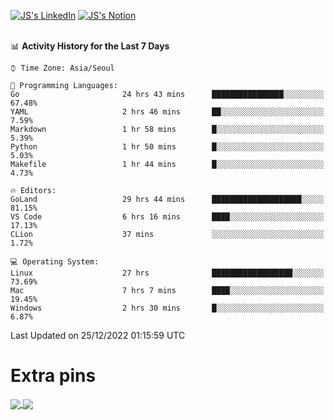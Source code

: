 
[![JS's LinkedIn](https://img.shields.io/badge/LinkedIn-blue?style=for-the-badge&logo=linkedin)](https://www.linkedin.com/in/jaeseung-lee-5a2a32139/) 
[![JS's Notion](https://img.shields.io/badge/Notion-black?style=for-the-badge&logo=notion)](https://bit.ly/ljswiki1) <br><br>
<!-- ![JS's GitHub stats](https://github-readme-stats-lemon-five.vercel.app/api?username=tkxkd0159&hide=contribs,prs,stars,issues&show_icons=true&theme=react&include_all_commits=true)   -->
<!-- ![Top Langs](https://github-readme-stats-lemon-five.vercel.app/api/top-langs/?username=tkxkd0159&layout=compact&hide=jupyter%20notebook,scss,html,css&langs_count=10)  -->


<!--START_SECTION:waka-->
📊 **Activity History for the Last 7 Days** 

```text
⌚︎ Time Zone: Asia/Seoul

💬 Programming Languages: 
Go                       24 hrs 43 mins      ████████████████░░░░░░░░░   67.48% 
YAML                     2 hrs 46 mins       ██░░░░░░░░░░░░░░░░░░░░░░░   7.59% 
Markdown                 1 hr 58 mins        █░░░░░░░░░░░░░░░░░░░░░░░░   5.39% 
Python                   1 hr 50 mins        █░░░░░░░░░░░░░░░░░░░░░░░░   5.03% 
Makefile                 1 hr 44 mins        █░░░░░░░░░░░░░░░░░░░░░░░░   4.73%

🔥 Editors: 
GoLand                   29 hrs 44 mins      ████████████████████░░░░░   81.15% 
VS Code                  6 hrs 16 mins       ████░░░░░░░░░░░░░░░░░░░░░   17.13% 
CLion                    37 mins             ░░░░░░░░░░░░░░░░░░░░░░░░░   1.72%

💻 Operating System: 
Linux                    27 hrs              ██████████████████░░░░░░░   73.69% 
Mac                      7 hrs 7 mins        ████░░░░░░░░░░░░░░░░░░░░░   19.45% 
Windows                  2 hrs 30 mins       █░░░░░░░░░░░░░░░░░░░░░░░░   6.87%

```


 Last Updated on 25/12/2022 01:15:59 UTC
<!--END_SECTION:waka-->

# Extra pins
<a href="https://github.com/tkxkd0159/tkxkd0159.github.io">
  <img align="center" src="https://github-readme-stats-lemon-five.vercel.app/api/pin/?username=tkxkd0159&repo=nft-card-game&theme=react" />
</a>
<a href="https://github.com/tkxkd0159/dsalgo">
  <img align="center" src="https://github-readme-stats-lemon-five.vercel.app/api/pin/?username=tkxkd0159&repo=dsalgo&theme=react" />
</a>

<!---
- 🔭 I’m currently working on ...
- 🌱 I’m currently learning blockchain and distributed network
- 👯 I’m looking to collaborate on ...
- 🤔 I’m looking for help with ...
- 💬 Ask me about ...
- 📫 How to reach me: ...
- 😄 Pronouns: ...
- ⚡ Fun fact: ...
-->
